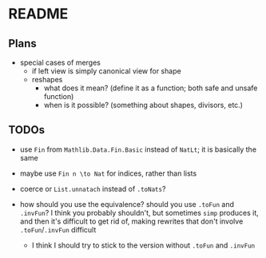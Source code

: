 # README

## Plans

- special cases of merges
  - if left view is simply canonical view for shape
  - reshapes
    - what does it mean? (define it as a function; both safe and unsafe function)
    - when is it possible? (something about shapes, divisors, etc.)


## TODOs

- use `Fin` from `Mathlib.Data.Fin.Basic` instead of `NatLt`; it is basically the same
- maybe use `Fin n \to Nat` for indices, rather than lists
- coerce or `List.unnatach` instead of `.toNats`?

- how should you use the equivalence? should you use `.toFun` and `.invFun`? I think you probably shouldn't, but sometimes `simp` produces it, and then it's difficult to get rid of, making rewrites that don't involve `.toFun`/`.invFun` difficult
  - I think I should try to stick to the version without `.toFun` and `.invFun`
